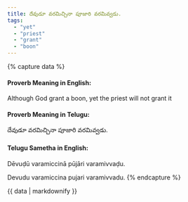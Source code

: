 ```yaml
---
title: దేవుడూ వరమిచ్చినా పూజారి వరమివ్వడు.
tags:
  - "yet"
  - "priest"
  - "grant"
  - "boon"
---
```


{% capture data %}
#### Proverb Meaning in English:
Although God grant a boon, yet the priest will not grant it

#### Proverb Meaning in Telugu:
దేవుడూ వరమిచ్చినా పూజారి వరమివ్వడు.

#### Telugu Sametha in English:
Dēvuḍū varamiccinā pūjāri varamivvaḍu.

Devudu varamiccina pujari varamivvadu.
{% endcapture %}

{{ data | markdownify }}

